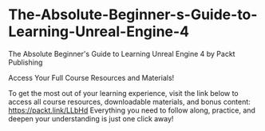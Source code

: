 


# The-Absolute-Beginner-s-Guide-to-Learning-Unreal-Engine-4
The Absolute Beginner's Guide to Learning Unreal Engine 4 by Packt Publishing

Access Your Full Course Resources and Materials!

To get the most out of your learning experience, visit the link below to access all course resources, downloadable materials, and bonus content: https://packt.link/LLbHd
Everything you need to follow along, practice, and deepen your understanding is just one click away!
